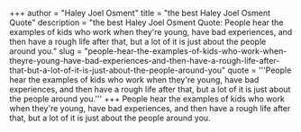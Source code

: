 +++
author = "Haley Joel Osment"
title = "the best Haley Joel Osment Quote"
description = "the best Haley Joel Osment Quote: People hear the examples of kids who work when they're young, have bad experiences, and then have a rough life after that, but a lot of it is just about the people around you."
slug = "people-hear-the-examples-of-kids-who-work-when-theyre-young-have-bad-experiences-and-then-have-a-rough-life-after-that-but-a-lot-of-it-is-just-about-the-people-around-you"
quote = '''People hear the examples of kids who work when they're young, have bad experiences, and then have a rough life after that, but a lot of it is just about the people around you.'''
+++
People hear the examples of kids who work when they're young, have bad experiences, and then have a rough life after that, but a lot of it is just about the people around you.
